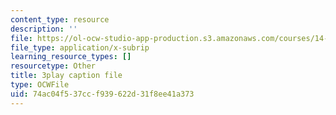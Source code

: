 ```yaml
---
content_type: resource
description: ''
file: https://ol-ocw-studio-app-production.s3.amazonaws.com/courses/14-01sc-principles-of-microeconomics-fall-2011/74ac04f537ccf939622d31f8ee41a373_ni0aX0tUAd0.srt
file_type: application/x-subrip
learning_resource_types: []
resourcetype: Other
title: 3play caption file
type: OCWFile
uid: 74ac04f5-37cc-f939-622d-31f8ee41a373
---
```

